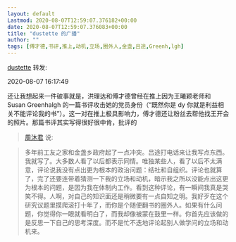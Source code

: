 ```yaml
---
layout: default
Lastmod: 2020-08-07T12:59:07.376182+00:00
date: 2020-08-07T12:59:07.376083+00:00
title: "dustette 的广播"
author: ""
tags: [傅才德,书评,推上,动机,立场,圈外人,金盏,吕途,Greenh,lgh]
---
```



[dustette](https://www.douban.com/people/sirius_cc/) 转发:

2020-08-07 16:17:49

还让我想起来一件破事就是，洪理达和傅才德曾经在推上因为王曦颖老师和 Susan Greenhalgh 的一篇书评攻击她的党员身份（“既然你是 dy 你就是利益相关不能评论我的书”）。这一对在推上极具影响力，傅才德还让粉丝去帮他找王开会的照片。那篇书评其实写得很好很中肯，批评的 



> [周沐君](https://www.douban.com/people/mujun_soc/) 说:

> 多年前工友之家和金盏乡政府起了一点冲突。吕途打电话来让我写点东西。我就写了。大多数人看了以后都表示同情。唯独某些人，看了以后不太满意，评论说我没有点出更为根本的政治问题：结社和自组织。评论也就算了，完了还要连带着猜测一下我的立场和动机，暗示我之所以没能点出这更为根本的问题，是因为我在体制内工作。看到这种评论，有一瞬间我真是哭笑不得。人啊，对自己的知识面还是稍微要有一点自知之明。我好歹在这个研究议题里摸爬滚打十年了，而你是个随便翻书的圈外人。如果有什么问题，你觉得你一眼就看明白了，而我却像被蒙在鼓里一样。你首先应该做的是反思一下自己的思考深度。而不是忙不迭地评论起别人做学问的立场和动机来。
